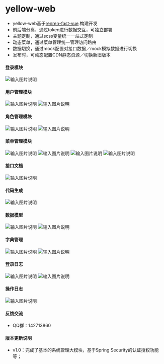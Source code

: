 # yellow-web
- yellow-web基于[renren-fast-vue](https://gitee.com/renrenio/renren-fast-vue) 构建开发
- 前后端分离，通过token进行数据交互，可独立部署
- 主题定制，通过scss变量统一一站式定制
- 动态菜单，通过菜单管理统一管理访问路由
- 数据切换，通过mock配置对接口数据／mock模拟数据进行切换
- 发布时，可动态配置CDN静态资源／切换新旧版本

#### 登录模块
![输入图片说明](demo-screenshot/01.png)

#### 用户管理模块
![输入图片说明](demo-screenshot/02.png)
![输入图片说明](demo-screenshot/03.png)

#### 角色管理模块
![输入图片说明](demo-screenshot/04.png)
![输入图片说明](demo-screenshot/05.png)

#### 菜单管理模块
![输入图片说明](demo-screenshot/06.png)
![输入图片说明](demo-screenshot/07.png)
![输入图片说明](demo-screenshot/08.png)
![输入图片说明](demo-screenshot/09.png)

#### 接口文档
![输入图片说明](demo-screenshot/10.png)

#### 代码生成
![输入图片说明](demo-screenshot/11.png)

#### 数据模型
![输入图片说明](demo-screenshot/12.png)
![输入图片说明](demo-screenshot/13.png)

#### 字典管理
![输入图片说明](demo-screenshot/14.png)
![输入图片说明](demo-screenshot/15.png)

#### 登录日志
![输入图片说明](demo-screenshot/16.png)
![输入图片说明](demo-screenshot/17.png)

#### 操作日志
![输入图片说明](demo-screenshot/18.png)

#### 反馈交流
- QQ群：142713860

#### 版本更新说明
- v1.0：完成了基本的系统管理大模块，基于Spring Security的认证授权功能等；